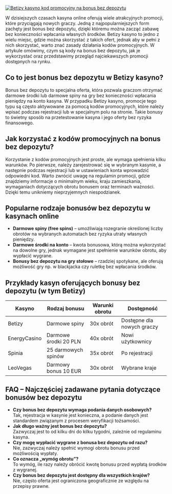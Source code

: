 [![Betizy kasyno kod promocyjny na bonus bez depozytu](https://123-caf.pages.dev/gitsignup.png)](https://vrmoo.ru/Bt82HjjY)

<p>W dzisiejszych czasach kasyna online oferują wiele atrakcyjnych promocji, które przyciągają nowych graczy. Jedną z najpopularniejszych form zachęty jest bonus bez depozytu, dzięki któremu można zacząć zabawę bez konieczności wpłacania własnych środków. Betizy kasyno to jedno z wielu miejsc, gdzie można skorzystać z takich ofert, jednak aby w pełni z nich skorzystać, warto znać zasady działania kodów promocyjnych. W artykule omówimy, czym są kody na bonus bez depozytu, jak je wykorzystać oraz przedstawimy przegląd najciekawszych promocji dostępnych na rynku.</p>  <h2>Co to jest bonus bez depozytu w Betizy kasyno?</h2> <p>Bonus bez depozytu to specjalna oferta, która pozwala graczom otrzymać darmowe środki lub darmowe spiny na gry bez konieczności wpłacania pieniędzy na konto kasyna. W przypadku Betizy kasyno, promocje tego typu są często aktywowane za pomocą kodów promocyjnych, które należy wpisać podczas rejestracji lub w specjalnym polu na stronie. Takie bonusy to świetny sposób na przetestowanie kasyna i jego oferty bez ryzyka finansowego.</p>  <h2>Jak korzystać z kodów promocyjnych na bonus bez depozytu?</h2> <p>Korzystanie z kodów promocyjnych jest proste, ale wymaga spełnienia kilku warunków. Po pierwsze, należy zarejestrować się w wybranym kasynie, a następnie podczas rejestracji lub w ustawieniach konta wprowadzić odpowiedni kod. Warto zwrócić uwagę na regulamin promocji, gdzie znajdziemy informacje o minimalnym wieku, kraju zamieszkania, wymaganiach dotyczących obrotu bonusem oraz terminach ważności. Dzięki temu unikniemy nieprzyjemnych niespodzianek.</p>  <h2>Popularne rodzaje bonusów bez depozytu w kasynach online</h2> <ul> <li><strong>Darmowe spiny (free spins)</strong> – umożliwiają rozegranie określonej liczby obrotów na wybranych automatach bez ryzyka utraty własnych pieniędzy.</li> <li><strong>Darmowe środki na konto</strong> – kwota bonusowa, którą można wykorzystać na dowolne gry, jednak wymagane jest spełnienie warunków obrotu, aby wypłacić wygrane.</li> <li><strong>Bonusy bez depozytu na gry stołowe</strong> – rzadziej spotykane, ale oferują możliwość gry np. w blackjacka czy ruletkę bez wpłacania środków.</li> </ul>  <h2>Przykłady kasyn oferujących bonusy bez depozytu (w tym Betizy)</h2> <table> <thead> <tr> <th>Kasyno</th> <th>Rodzaj bonusu</th> <th>Warunki obrotu</th> <th>Dostępność</th> </tr> </thead> <tbody> <tr> <td>Betizy</td> <td>Darmowe spiny</td> <td>30x obrót</td> <td>Dostępne dla nowych graczy</td> </tr> <tr> <td>EnergyCasino</td> <td>Darmowe środki 20 PLN</td> <td>40x obrót</td> <td>Nowi użytkownicy</td> </tr> <tr> <td>Spinia</td> <td>25 darmowych spinów</td> <td>35x obrót</td> <td>Po rejestracji</td> </tr> <tr> <td>LeoVegas</td> <td>Darmowy bonus 10 EUR</td> <td>30x obrót</td> <td>Wybrane kraje</td> </tr> </tbody> </table>  <h2>FAQ – Najczęściej zadawane pytania dotyczące bonusów bez depozytu</h2> <ul> <li><strong>Czy bonus bez depozytu wymaga podania danych osobowych?</strong><br>Tak, rejestracja w kasynie jest konieczna, a podanie danych jest standardem związanym z procesem weryfikacji tożsamości.</li> <li><strong>Jak długo ważny jest bonus bez depozytu?</strong><br>Zazwyczaj jest to od kilku dni do kilku tygodni, zależnie od regulaminu kasyna.</li> <li><strong>Czy mogę wypłacić wygrane z bonusa bez depozytu od razu?</strong><br>Nie, zazwyczaj należy spełnić wymogi obrotu bonusu przed możliwością wypłaty.</li> <li><strong>Co oznacza „wymóg obrotu”?</strong><br>To wymóg, ile razy należy obrócić kwotę bonusu przed wypłatą środków z wygranej.</li> <li><strong>Czy bonus bez depozytu jest dostępny dla wszystkich krajów?</strong><br>Nie, często oferta jest ograniczona geograficznie ze względu na przepisy prawne.</li> </ul>
